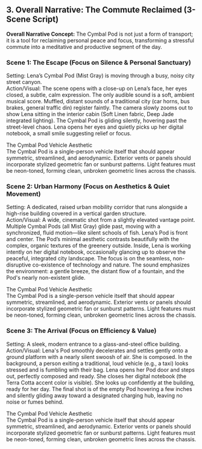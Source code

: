 ## **3\. Overall Narrative: The Commute Reclaimed (3-Scene Script)**

**Overall Narrative Concept:** The Cymbal Pod is not just a form of transport; it is a tool for reclaiming personal peace and focus, transforming a stressful commute into a meditative and productive segment of the day.

### **Scene 1: The Escape (Focus on Silence & Personal Sanctuary)**

Setting: Lena’s Cymbal Pod (Mist Gray) is moving through a busy, noisy city street canyon.  
Action/Visual: The scene opens with a close-up on Lena’s face, her eyes closed, a subtle, calm expression. The only audible sound is a soft, ambient musical score. Muffled, distant sounds of a traditional city (car horns, bus brakes, general traffic din) register faintly. The camera slowly zooms out to show Lena sitting in the interior cabin (Soft Linen fabric, Deep Jade integrated lighting). The Cymbal Pod is gliding silently, hovering past the street-level chaos. Lena opens her eyes and quietly picks up her digital notebook, a small smile suggesting relief or focus.

The Cymbal Pod Vehicle Aesthetic  
The Cymbal Pod is a single-person vehicle itself that should appear symmetric, streamlined, and aerodynamic. Exterior vents or panels should incorporate stylized geometric fan or sunburst patterns. Light features must be neon-toned, forming clean, unbroken geometric lines across the chassis.

### **Scene 2: Urban Harmony (Focus on Aesthetics & Quiet Movement)**

Setting: A dedicated, raised urban mobility corridor that runs alongside a high-rise building covered in a vertical garden structure.  
Action/Visual: A wide, cinematic shot from a slightly elevated vantage point. Multiple Cymbal Pods (all Mist Gray) glide past, moving with a synchronized, fluid motion—like silent schools of fish. Lena’s Pod is front and center. The Pod’s minimal aesthetic contrasts beautifully with the complex, organic textures of the greenery outside. Inside, Lena is working intently on her digital notebook, occasionally glancing up to observe the peaceful, integrated city landscape. The focus is on the seamless, non-disruptive co-existence of technology and nature. The sound emphasizes the environment: a gentle breeze, the distant flow of a fountain, and the Pod's nearly non-existent glide.

The Cymbal Pod Vehicle Aesthetic  
The Cymbal Pod is a single-person vehicle itself that should appear symmetric, streamlined, and aerodynamic. Exterior vents or panels should incorporate stylized geometric fan or sunburst patterns. Light features must be neon-toned, forming clean, unbroken geometric lines across the chassis.

### **Scene 3: The Arrival (Focus on Efficiency & Value)**

Setting: A sleek, modern entrance to a glass-and-steel office building.  
Action/Visual: Lena's Pod smoothly decelerates and settles gently onto a ground platform with a nearly silent swoosh of air. She is composed. In the background, a person exiting a traditional, loud vehicle (e.g., a taxi) looks stressed and is fumbling with their bag. Lena opens her Pod door and steps out, perfectly composed and ready. She closes her digital notebook (the Terra Cotta accent color is visible). She looks up confidently at the building, ready for her day. The final shot is of the empty Pod hovering a few inches and silently gliding away toward a designated charging hub, leaving no noise or fumes behind.

The Cymbal Pod Vehicle Aesthetic  
The Cymbal Pod is a single-person vehicle itself that should appear symmetric, streamlined, and aerodynamic. Exterior vents or panels should incorporate stylized geometric fan or sunburst patterns. Light features must be neon-toned, forming clean, unbroken geometric lines across the chassis.  